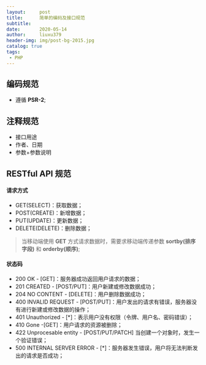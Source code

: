 ```yaml
---
layout:     post
title:      简单的编码及接口规范
subtitle:   
date:       2020-05-14
author:     liuxu379
header-img: img/post-bg-2015.jpg
catalog: true
tags:
 - PHP
---
```





## 编码规范

- 遵循 **PSR-2**;







## 注释规范

- 接口用途
- 作者、日期
- 参数+参数说明







## RESTful API 规范

#### 请求方式

- GET(SELECT)：获取数据；
- POST(CREATE)：新增数据；
- PUT(UPDATE)：更新数据；
- DELETE(DELETE)：删除数据；

> 当移动端使用 **GET** 方式请求数据时，需要求移动端传递参数 **sortby(排序字段)** 和 **orderby(顺序)**;



#### 状态码

- 200 OK - [GET]：服务器成功返回用户请求的数据；
- 201 CREATED - [POST/PUT]：用户新建或修改数据成功；
- 204 NO CONTENT - [DELETE]：用户删除数据成功；
- 400 INVALID REQUEST - [POST/PUT]：用户发出的请求有错误，服务器没有进行新建或修改数据的操作；
- 401 Unauthorized - [*]：表示用户没有权限（令牌、用户名、密码错误）；
- 410 Gone -[GET]：用户请求的资源被删除；
- 422 Unprocesable entity - [POST/PUT/PATCH] 当创建一个对象时，发生一个验证错误；
- 500 INTERNAL SERVER ERROR - [*]：服务器发生错误，用户将无法判断发出的请求是否成功；